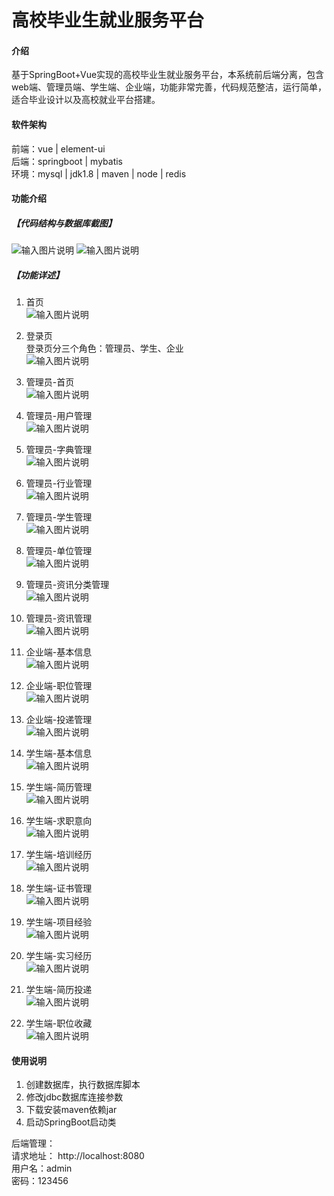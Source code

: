 # 高校毕业生就业服务平台

#### 介绍
基于SpringBoot+Vue实现的高校毕业生就业服务平台，本系统前后端分离，包含web端、管理员端、学生端、企业端，功能非常完善，代码规范整洁，运行简单，适合毕业设计以及高校就业平台搭建。


#### 软件架构
前端：vue | element-ui  
后端：springboot | mybatis  
环境：mysql | jdk1.8 | maven | node | redis      


#### 功能介绍
##### 【代码结构与数据库截图】
![输入图片说明](images/image1.png) 
![输入图片说明](images/image2.png)  

##### 【功能详述】 
1. 首页  
![输入图片说明](images/image3.png)

2. 登录页  
登录页分三个角色：管理员、学生、企业  
![输入图片说明](images/image4.png)

3. 管理员-首页  
![输入图片说明](images/image5.png)

4. 管理员-用户管理  
![输入图片说明](images/image6.png)

5. 管理员-字典管理  
![输入图片说明](images/image7.png)

6. 管理员-行业管理  
![输入图片说明](images/image8.png)

7. 管理员-学生管理  
![输入图片说明](images/image9.png)

8. 管理员-单位管理  
![输入图片说明](images/image10.png)

9. 管理员-资讯分类管理  
![输入图片说明](images/image11.png)

10. 管理员-资讯管理  
![输入图片说明](images/image12.png)

11. 企业端-基本信息  
![输入图片说明](images/image13.png)

12. 企业端-职位管理  
![输入图片说明](images/image14.png)

13. 企业端-投递管理  
![输入图片说明](images/image15.png)

14. 学生端-基本信息  
![输入图片说明](images/image16.png)

15. 学生端-简历管理  
![输入图片说明](images/image17.png)

16. 学生端-求职意向  
![输入图片说明](images/image18.png)

17. 学生端-培训经历  
![输入图片说明](images/image19.png)

18. 学生端-证书管理  
![输入图片说明](images/image20.png)

19. 学生端-项目经验  
![输入图片说明](images/image21.png)

20. 学生端-实习经历  
![输入图片说明](images/image22.png)

21. 学生端-简历投递  
![输入图片说明](images/image23.png)

22. 学生端-职位收藏  
![输入图片说明](images/image24.png)


#### 使用说明
1. 创建数据库，执行数据库脚本  
2. 修改jdbc数据库连接参数  
3. 下载安装maven依赖jar  
4. 启动SpringBoot启动类  

后端管理：   
    请求地址： http://localhost:8080   
    用户名：admin      
    密码：123456      